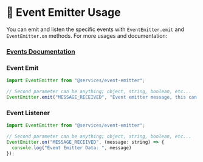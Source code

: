 
# 🎃 Event Emitter Usage

You can emit and listen the specific events with `EventEmitter.emit` and `EventEmitter.on` methods. For more usages and documentation: 
### [Events Documentation](https://github.com/browserify/events)

### Event Emit

```jsx
import EventEmitter from "@services/event-emitter";

// Second parameter can be anything; object, string, boolean, etc...
EventEmitter.emit("MESSAGE_RECEIVED", "Event emitter message, this can be object or anything")
```

### Event Listener

```jsx
import EventEmitter from "@services/event-emitter";

// Second parameter can be anything; object, string, boolean, etc...
EventEmitter.on("MESSAGE_RECEIVED", (message: string) => {
  console.log("Event Emitter Data: ", message)
});
```

